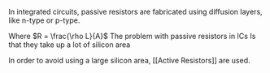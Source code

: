 In integrated circuits, passive resistors are fabricated using diffusion layers, like n-type or p-type. 

Where $R = \frac{\rho L}{A}$
The problem with passive resistors in ICs Is that they take up a lot of silicon area

In order to avoid using a large silicon area, [[Active Resistors]]  are used. 